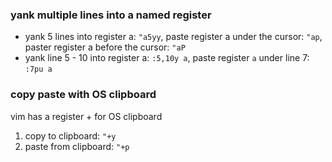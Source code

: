 ### yank multiple lines into a named register
- yank 5 lines into register a: `"a5yy`, paste register a under the cursor: `"ap`, paster register a before the cursor:
  `"aP`
- yank line 5 - 10 into register a: `:5,10y a`, paste register `a` under line 7: `:7pu a`
### copy paste with OS clipboard
vim has a register + for OS clipboard
1. copy to clipboard: `"+y`
2. paste from clipboard: `"+p`

